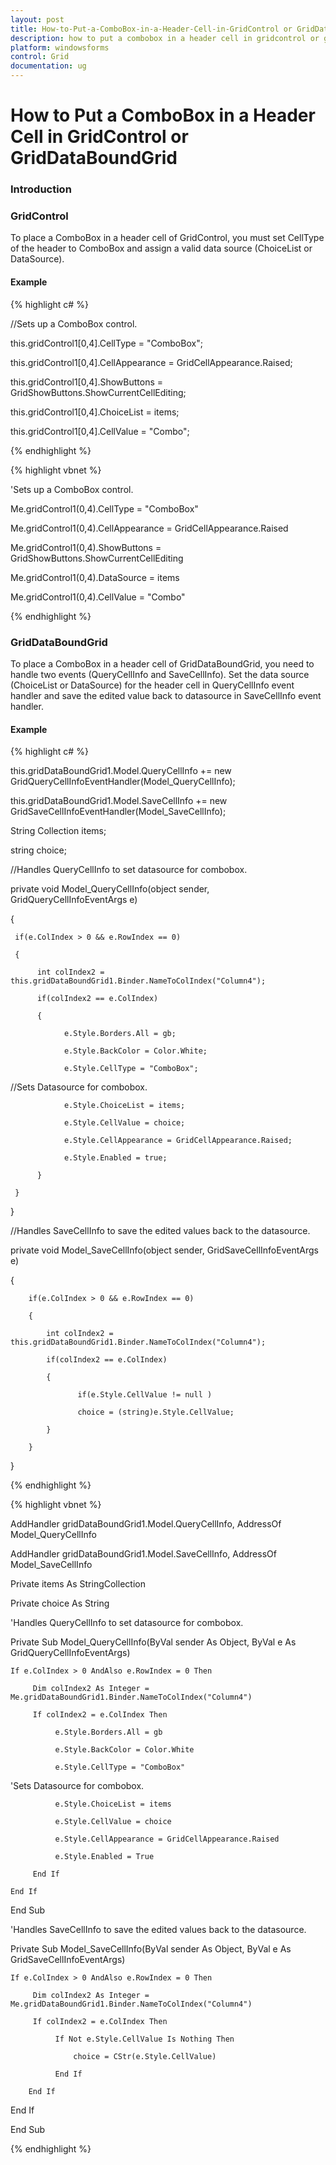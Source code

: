 ```yaml
---
layout: post
title: How-to-Put-a-ComboBox-in-a-Header-Cell-in-GridControl or GridDataBoundGrid | Windows Forms | Syncfusion
description: how to put a combobox in a header cell in gridcontrol or griddataboundgrid
platform: windowsforms
control: Grid
documentation: ug
---
```


# How to Put a ComboBox in a Header Cell in GridControl or GridDataBoundGrid

### Introduction

### GridControl

To place a ComboBox in a header cell of GridControl, you must set CellType of the header to ComboBox and assign a valid data source (ChoiceList or DataSource).

#### Example

{% highlight c# %}



//Sets up a ComboBox control.

this.gridControl1[0,4].CellType = "ComboBox";

this.gridControl1[0,4].CellAppearance = GridCellAppearance.Raised;

this.gridControl1[0,4].ShowButtons = GridShowButtons.ShowCurrentCellEditing;

this.gridControl1[0,4].ChoiceList = items;

this.gridControl1[0,4].CellValue = "Combo";


{% endhighlight %}

{% highlight vbnet %}



'Sets up a ComboBox control.

Me.gridControl1(0,4).CellType = "ComboBox"

Me.gridControl1(0,4).CellAppearance = GridCellAppearance.Raised

Me.gridControl1(0,4).ShowButtons = GridShowButtons.ShowCurrentCellEditing

Me.gridControl1(0,4).DataSource = items

Me.gridControl1(0,4).CellValue = "Combo"


{% endhighlight %}

### GridDataBoundGrid

To place a ComboBox in a header cell of GridDataBoundGrid, you need to handle two events (QueryCellInfo and SaveCellInfo). Set the data source (ChoiceList or DataSource) for the header cell in QueryCellInfo event handler and save the edited value back to datasource in SaveCellInfo event handler. 

#### Example

{% highlight c# %}



this.gridDataBoundGrid1.Model.QueryCellInfo += new GridQueryCellInfoEventHandler(Model_QueryCellInfo);

this.gridDataBoundGrid1.Model.SaveCellInfo += new GridSaveCellInfoEventHandler(Model_SaveCellInfo);

String Collection items;

string choice;



//Handles QueryCellInfo to set datasource for combobox.

private void Model_QueryCellInfo(object sender, GridQueryCellInfoEventArgs e)

{

     if(e.ColIndex > 0 && e.RowIndex == 0)

     {

          int colIndex2 = this.gridDataBoundGrid1.Binder.NameToColIndex("Column4");

          if(colIndex2 == e.ColIndex)

          {

                e.Style.Borders.All = gb;

                e.Style.BackColor = Color.White;

                e.Style.CellType = "ComboBox";



//Sets Datasource for combobox.

                e.Style.ChoiceList = items;

                e.Style.CellValue = choice;

                e.Style.CellAppearance = GridCellAppearance.Raised;

                e.Style.Enabled = true;

          }

     }

}



//Handles SaveCellInfo to save the edited values back to the datasource.

private void Model_SaveCellInfo(object sender, GridSaveCellInfoEventArgs e)

{

        if(e.ColIndex > 0 && e.RowIndex == 0)

        {

            int colIndex2 = this.gridDataBoundGrid1.Binder.NameToColIndex("Column4");

            if(colIndex2 == e.ColIndex)

            {

                   if(e.Style.CellValue != null )

                   choice = (string)e.Style.CellValue;

            }

        }

}


{% endhighlight %}

{% highlight vbnet %}



AddHandler gridDataBoundGrid1.Model.QueryCellInfo, AddressOf Model_QueryCellInfo

AddHandler gridDataBoundGrid1.Model.SaveCellInfo, AddressOf Model_SaveCellInfo

Private items As StringCollection

Private choice As String 



'Handles QueryCellInfo to set datasource for combobox.

Private Sub Model_QueryCellInfo(ByVal sender As Object, ByVal e As GridQueryCellInfoEventArgs)

    If e.ColIndex > 0 AndAlso e.RowIndex = 0 Then

         Dim colIndex2 As Integer = Me.gridDataBoundGrid1.Binder.NameToColIndex("Column4")

         If colIndex2 = e.ColIndex Then

              e.Style.Borders.All = gb

              e.Style.BackColor = Color.White

              e.Style.CellType = "ComboBox"



'Sets Datasource for combobox.

              e.Style.ChoiceList = items

              e.Style.CellValue = choice

              e.Style.CellAppearance = GridCellAppearance.Raised

              e.Style.Enabled = True

         End If

    End If

End Sub



'Handles SaveCellInfo to save the edited values back to the datasource.

Private Sub Model_SaveCellInfo(ByVal sender As Object, ByVal e As GridSaveCellInfoEventArgs)

    If e.ColIndex > 0 AndAlso e.RowIndex = 0 Then

         Dim colIndex2 As Integer = Me.gridDataBoundGrid1.Binder.NameToColIndex("Column4")

         If colIndex2 = e.ColIndex Then

              If Not e.Style.CellValue Is Nothing Then

                  choice = CStr(e.Style.CellValue)

              End If

        End If

   End If

End Sub


{% endhighlight %}


